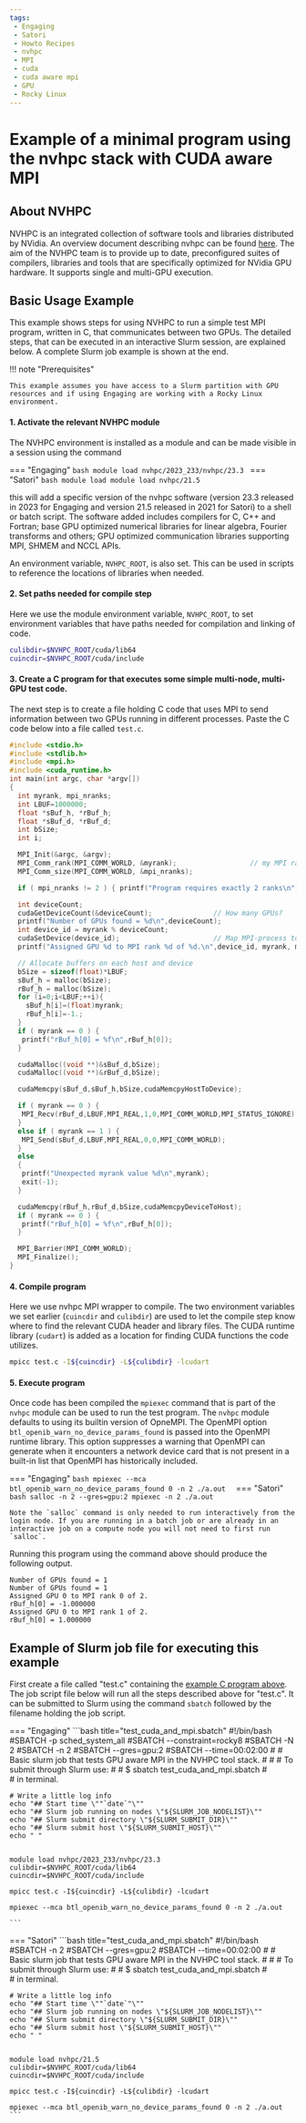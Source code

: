 ```yaml
---
tags:
 - Engaging
 - Satori
 - Howto Recipes
 - nvhpc
 - MPI
 - cuda
 - cuda aware mpi
 - GPU
 - Rocky Linux
---
```


<!---
TODO: Does this recipe work for Satori? May want to revisit some of these tags.
--->

# Example of a minimal program using the nvhpc stack with CUDA aware MPI

## About NVHPC

NVHPC is an integrated collection of software tools and libraries distributed by NVidia. An overview document describing nvhpc 
can be found [here](https://developer.nvidia.com/hpc-sdk).
The aim of the NVHPC team is to provide up to date, preconfigured suites of compilers, libraries and tools that are 
specifically optimized for NVidia GPU hardware. It supports single and multi-GPU execution.

## Basic Usage Example

This example shows steps for using NVHPC to run a simple test MPI program, written in C, that communicates between two GPUs.
The detailed steps, that can be executed in an interactive Slurm session, are explained 
below.  A complete Slurm job example is shown at the end.

!!! note "Prerequisites"

    This example assumes you have access to a Slurm partition with GPU resources and if using Engaging are working with a Rocky Linux environment.

#### 1. Activate the relevant NVHPC module

The NVHPC environment is installed as a module and can be made visible in a session using the command

=== "Engaging"
    ```bash
      module load nvhpc/2023_233/nvhpc/23.3
    ```
=== "Satori"
    ```bash
    module load module load nvhpc/21.5
    ```

this will add a specific version of the nvhpc software (version 23.3 released in 2023 for Engaging and version 21.5 released in 2021 for Satori) to a shell or batch script. The
software added includes compilers for C, C++ and Fortran; base GPU optimized numerical libraries for linear algebra, Fourier
transforms and others; GPU optimized communication libraries supporting MPI, SHMEM and NCCL APIs.

An environment variable, `NVHPC_ROOT`, is also set. This can be used in scripts to reference the locations of libraries
when needed.

#### 2. Set paths needed for compile step

Here we use the module environment variable, `NVHPC_ROOT`, to set environment variables
that have paths needed for compilation and linking of code.

```bash
culibdir=$NVHPC_ROOT/cuda/lib64
cuincdir=$NVHPC_ROOT/cuda/include
```

#### 3. Create a C program for that executes some simple multi-node, multi-GPU test code.

The next step is to create a file holding C code that uses MPI to send information between two GPUs 
running in different processes. Paste the C code below into a file called `test.c`.

```c title="test.c"
#include <stdio.h>
#include <stdlib.h>
#include <mpi.h>
#include <cuda_runtime.h>
int main(int argc, char *argv[])
{
  int myrank, mpi_nranks; 
  int LBUF=1000000;
  float *sBuf_h, *rBuf_h;
  float *sBuf_d, *rBuf_d;
  int bSize;
  int i;

  MPI_Init(&argc, &argv);
  MPI_Comm_rank(MPI_COMM_WORLD, &myrank);                  // my MPI rank
  MPI_Comm_size(MPI_COMM_WORLD, &mpi_nranks);

  if ( mpi_nranks != 2 ) { printf("Program requires exactly 2 ranks\n");exit(-1); }

  int deviceCount;
  cudaGetDeviceCount(&deviceCount);               // How many GPUs?
  printf("Number of GPUs found = %d\n",deviceCount);
  int device_id = myrank % deviceCount;
  cudaSetDevice(device_id);                       // Map MPI-process to a GPU
  printf("Assigned GPU %d to MPI rank %d of %d.\n",device_id, myrank, mpi_nranks);

  // Allocate buffers on each host and device
  bSize = sizeof(float)*LBUF;
  sBuf_h = malloc(bSize);
  rBuf_h = malloc(bSize);
  for (i=0;i<LBUF;++i){
    sBuf_h[i]=(float)myrank;
    rBuf_h[i]=-1.;
  }
  if ( myrank == 0 ) {
   printf("rBuf_h[0] = %f\n",rBuf_h[0]);
  }

  cudaMalloc((void **)&sBuf_d,bSize);
  cudaMalloc((void **)&rBuf_d,bSize);

  cudaMemcpy(sBuf_d,sBuf_h,bSize,cudaMemcpyHostToDevice);

  if ( myrank == 0 ) {
   MPI_Recv(rBuf_d,LBUF,MPI_REAL,1,0,MPI_COMM_WORLD,MPI_STATUS_IGNORE);
  } 
  else if ( myrank == 1 ) {
   MPI_Send(sBuf_d,LBUF,MPI_REAL,0,0,MPI_COMM_WORLD);
  }
  else
  {
   printf("Unexpected myrank value %d\n",myrank);
   exit(-1);
  }

  cudaMemcpy(rBuf_h,rBuf_d,bSize,cudaMemcpyDeviceToHost);
  if ( myrank == 0 ) {
   printf("rBuf_h[0] = %f\n",rBuf_h[0]);
  }

  MPI_Barrier(MPI_COMM_WORLD);
  MPI_Finalize();
}
```

#### 4. Compile program

Here we use nvhpc MPI wrapper to compile. The two environment variables we set earlier (`cuincdir` and `culibdir`) are used to
let the compile step know where to find the relevant CUDA header and library files. The CUDA runtime library (`cudart`) is added
as a location for finding CUDA functions the code utilizes.


```bash
mpicc test.c -I${cuincdir} -L${culibdir} -lcudart
```

#### 5. Execute program

Once code has been compiled the `mpiexec` command that is part of the `nvhpc` module can be used to run the test program.
The `nvhpc` module defaults to using its builtin version of OpneMPI. The OpenMPI option `btl_openib_warn_no_device_params_found`
is passed into the OpenMPI runtime library. This option suppresses a warning that OpenMPI can generate when it encounters
a network device card that is not present in a built-in list that OpenMPI has historically included.

=== "Engaging"
    ```bash
    mpiexec --mca btl_openib_warn_no_device_params_found 0 -n 2 ./a.out 
    ```
=== "Satori"
    ```bash
    salloc -n 2 --gres=gpu:2
    mpiexec -n 2 ./a.out 
    ```

    Note the `salloc` command is only needed to run interactively from the login node. If you are running in a batch job or are already in an interactive job on a compute node you will not need to first run `salloc`.

Running this program using the command above should produce the following output.

```
Number of GPUs found = 1
Number of GPUs found = 1
Assigned GPU 0 to MPI rank 0 of 2.
rBuf_h[0] = -1.000000
Assigned GPU 0 to MPI rank 1 of 2.
rBuf_h[0] = 1.000000
```

## Example of Slurm job file for executing this example

First create a file called "test.c" containing the [example C program above](#3-create-a-c-program-for-that-executes-some-simple-multi-node-multi-gpu-test-code). The job script file below will run all the steps described above for "test.c". It can be submitted to Slurm using the command `sbatch` followed by the filename holding the job script.

=== "Engaging"
    ```bash title="test_cuda_and_mpi.sbatch"
    #!/bin/bash
    #SBATCH -p sched_system_all
    #SBATCH --constraint=rocky8
    #SBATCH -N 2
    #SBATCH -n 2
    #SBATCH --gres=gpu:2
    #SBATCH --time=00:02:00
    #
    # Basic slurm job that tests GPU aware MPI in the NVHPC tool stack.
    #
    #
    #   To submit through Slurm use:
    #
    #   $ sbatch test_cuda_and_mpi.sbatch
    #  
    #   in terminal.

    # Write a little log info
    echo "## Start time \""`date`"\""
    echo "## Slurm job running on nodes \"${SLURM_JOB_NODELIST}\""
    echo "## Slurm submit directory \"${SLURM_SUBMIT_DIR}\""
    echo "## Slurm submit host \"${SLURM_SUBMIT_HOST}\""
    echo " "


    module load nvhpc/2023_233/nvhpc/23.3
    culibdir=$NVHPC_ROOT/cuda/lib64
    cuincdir=$NVHPC_ROOT/cuda/include

    mpicc test.c -I${cuincdir} -L${culibdir} -lcudart

    mpiexec --mca btl_openib_warn_no_device_params_found 0 -n 2 ./a.out 

    ```
=== "Satori"
    ```bash title="test_cuda_and_mpi.sbatch"
    #!/bin/bash
    #SBATCH -n 2
    #SBATCH --gres=gpu:2
    #SBATCH --time=00:02:00
    #
    # Basic slurm job that tests GPU aware MPI in the NVHPC tool stack.
    #
    #
    #   To submit through Slurm use:
    #
    #   $ sbatch test_cuda_and_mpi.sbatch
    #  
    #   in terminal.

    # Write a little log info
    echo "## Start time \""`date`"\""
    echo "## Slurm job running on nodes \"${SLURM_JOB_NODELIST}\""
    echo "## Slurm submit directory \"${SLURM_SUBMIT_DIR}\""
    echo "## Slurm submit host \"${SLURM_SUBMIT_HOST}\""
    echo " "


    module load nvhpc/21.5
    culibdir=$NVHPC_ROOT/cuda/lib64
    cuincdir=$NVHPC_ROOT/cuda/include

    mpicc test.c -I${cuincdir} -L${culibdir} -lcudart

    mpiexec --mca btl_openib_warn_no_device_params_found 0 -n 2 ./a.out 
    ```
